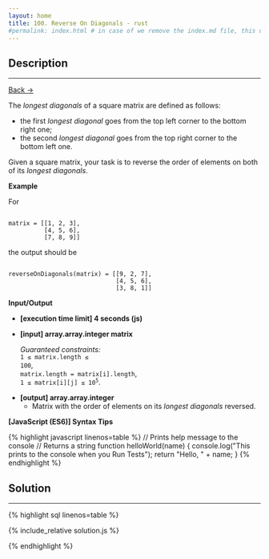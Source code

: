 ```yaml
---
layout: home
title: 100. Reverse On Diagonals - rust
#permalink: index.html # in case of we remove the index.md file, this doc will be the index page
---
```


<div class="row">
<div class="columnStmt" markdown="1">

## Description

---

[Back -> ](../README.md)

The _longest diagonals_ of a square matrix are defined as follows:

- the first _longest diagonal_ goes from the top left corner to the bottom right one;
- the second _longest diagonal_ goes from the top right corner to the bottom left one.

Given a square matrix, your task is to reverse the order of elements on both of its _longest diagonals_.

**Example**

For

<code type='preformat'>
matrix = [[1, 2, 3],
          [4, 5, 6],
          [7, 8, 9]]
</code>

the output should be

<code type='preformat'>
reverseOnDiagonals(matrix) = [[9, 2, 7],
                              [4, 5, 6],
                              [3, 8, 1]]
</code>

**Input/Output**

- **[execution time limit] 4 seconds (js)**

- **[input] array.array.integer matrix**

  _Guaranteed constraints:_<br>
  <code>1 ≤ matrix.length ≤ 100</code>,<br> <code>matrix.length = matrix[i].length</code>,<br> <code>1 ≤ matrix[i][j] ≤ 10<sup>5</sup></code>.

* **[output] array.array.integer**
  - Matrix with the order of elements on its _longest diagonals_ reversed.

**[JavaScript (ES6)] Syntax Tips**

{% highlight javascript linenos=table %}
// Prints help message to the console
// Returns a string
function helloWorld(name) {
console.log("This prints to the console when you Run Tests");
return "Hello, " + name;
}
{% endhighlight %}

</div>
<div class="columnSol" markdown="1">

## Solution

---

{% highlight sql linenos=table %}

{% include_relative solution.js %}

{% endhighlight %}

</div>
</div>
